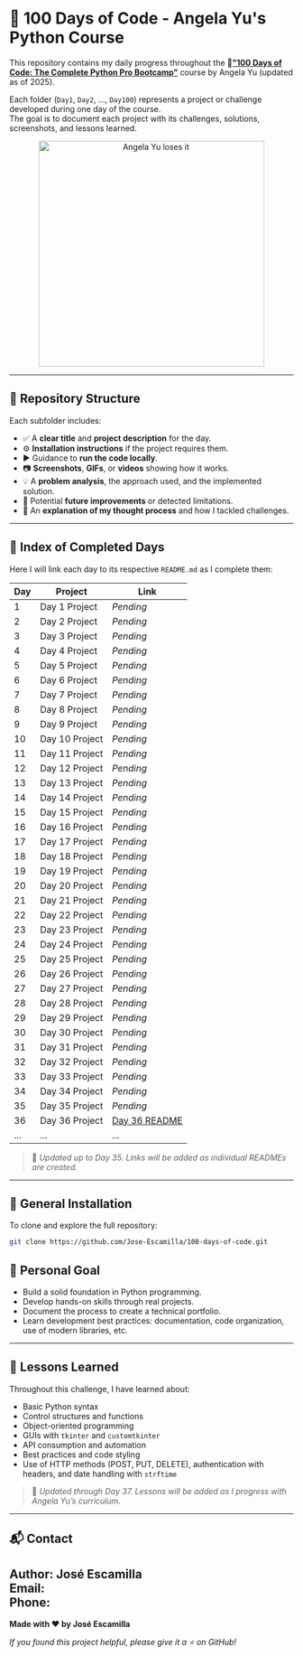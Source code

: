 # 🐍 100 Days of Code - Angela Yu's Python Course

This repository contains my daily progress throughout the 🔗[**"100 Days of Code: The Complete Python Pro Bootcamp"**](https://www.udemy.com/course/100-days-of-code/?srsltid=AfmBOoqXNp44AZo_nD8_QYPr7c2X3pqRs4ibJuQM2gFKR36XMr9y_pvI&couponCode=ST21MT30625G2) course by Angela Yu (updated as of 2025).

Each folder (`Day1`, `Day2`, ..., `Day100`) represents a project or challenge developed during one day of the course.  
The goal is to document each project with its challenges, solutions, screenshots, and lessons learned.

<p align="center"> <img src="https://github.com/Jose-Escamilla/100-days-of-code/raw/master/angela-yu.gif" width="400" alt="Angela Yu loses it"> </p>

---

## 📁 Repository Structure

Each subfolder includes:

- ✅ A **clear title** and **project description** for the day.
- ⚙️ **Installation instructions** if the project requires them.
- ▶️ Guidance to **run the code locally**.
- 📷 **Screenshots**, **GIFs**, or **videos** showing how it works.
- 💡 A **problem analysis**, the approach used, and the implemented solution.
- 🚀 Potential **future improvements** or detected limitations.
- 🧠 An **explanation of my thought process** and how I tackled challenges.

---

## 📌 Index of Completed Days

Here I will link each day to its respective `README.md` as I complete them:

| Day | Project | Link |
|-----|---------|------|
| 1   | Day 1 Project  | _Pending_ |
| 2   | Day 2 Project  | _Pending_ |
| 3   | Day 3 Project  | _Pending_ |
| 4   | Day 4 Project  | _Pending_ |
| 5   | Day 5 Project  | _Pending_ |
| 6   | Day 6 Project  | _Pending_ |
| 7   | Day 7 Project  | _Pending_ |
| 8   | Day 8 Project  | _Pending_ |
| 9   | Day 9 Project  | _Pending_ |
| 10  | Day 10 Project | _Pending_ |
| 11  | Day 11 Project | _Pending_ |
| 12  | Day 12 Project | _Pending_ |
| 13  | Day 13 Project | _Pending_ |
| 14  | Day 14 Project | _Pending_ |
| 15  | Day 15 Project | _Pending_ |
| 16  | Day 16 Project | _Pending_ |
| 17  | Day 17 Project | _Pending_ |
| 18  | Day 18 Project | _Pending_ |
| 19  | Day 19 Project | _Pending_ |
| 20  | Day 20 Project | _Pending_ |
| 21  | Day 21 Project | _Pending_ |
| 22  | Day 22 Project | _Pending_ |
| 23  | Day 23 Project | _Pending_ |
| 24  | Day 24 Project | _Pending_ |
| 25  | Day 25 Project | _Pending_ |
| 26  | Day 26 Project | _Pending_ |
| 27  | Day 27 Project | _Pending_ |
| 28  | Day 28 Project | _Pending_ |
| 29  | Day 29 Project | _Pending_ |
| 30  | Day 30 Project | _Pending_ |
| 31  | Day 31 Project | _Pending_ |
| 32  | Day 32 Project | _Pending_ |
| 33  | Day 33 Project | _Pending_ |
| 34  | Day 34 Project | _Pending_ |
| 35  | Day 35 Project | _Pending_ |
| 36  | Day 36 Project | [Day 36 README](./Day36/README_Day36.md) |
| ... | ... | ... |

> 📌 *Updated up to Day 35. Links will be added as individual READMEs are created.*

---

## 🔧 General Installation

To clone and explore the full repository:

```bash
git clone https://github.com/Jose-Escamilla/100-days-of-code.git
```

## 🌱 Personal Goal

- Build a solid foundation in Python programming.
- Develop hands-on skills through real projects.
- Document the process to create a technical portfolio.
- Learn development best practices: documentation, code organization, use of modern libraries, etc.

---

## 🧠 Lessons Learned

Throughout this challenge, I have learned about:

- Basic Python syntax  
- Control structures and functions  
- Object-oriented programming  
- GUIs with `tkinter` and `customtkinter`  
- API consumption and automation  
- Best practices and code styling  
- Use of HTTP methods (POST, PUT, DELETE), authentication with headers, and date handling with `strftime`

> 📌 *Updated through Day 37. Lessons will be added as I progress with Angela Yu’s curriculum.*

---

## 📬 Contact

**Author:** José Escamilla  
**Email:**  
**Phone:**
---

**Made with ❤️ by José Escamilla**

*If you found this project helpful, please give it a ⭐ on GitHub!*
